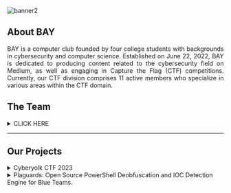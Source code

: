 <p align="center">

![banner2](https://user-images.githubusercontent.com/70703371/190202431-0d290b4a-e26e-41d9-983d-7643280f0712.png)

</p>

## About BAY

<p align="justify">BAY is a computer club founded by four college students with backgrounds in cybersecurity and computer science. Established on June 22, 2022, BAY is dedicated to producing content related to the cybersecurity field on Medium, as well as engaging in Capture the Flag (CTF) competitions. Currently, our CTF division comprises 11 active members who specialize in various areas within the CTF domain.</p>



## The Team

<details>

<summary> CLICK HERE </summary>
<br>  

|THE FOUNDERS|
|:----------------:|  

|NAME|GITHUB ACCOUNT|LINKEDIN PAGE|
|:--:|:------------:|:-----------:|
|Nicolas Saputra Gunawan|[jon-brandy](https://github.com/jon-brandy)|[LinkedIn](https://www.linkedin.com/in/nicsap/)|
|Satya Kusuma|[Q](https://github.com/tkxldk)|[LinkedIn](https://www.linkedin.com/in/satyakusuma/)|
|Rio Ferdinand Vindi Tanius|[RioFerdinand25](https://github.com/RioFerdinand25)|[LinkedIn](https://www.linkedin.com/in/rio-ferdinand-vindi-tanius/)|

|Graphic Design Artist|
|:-------------------:|

|NAME|LINKEDIN PAGE|
|:--:|:-----------:|
|Gede Bramanta Pandya Wisesa| [Linkedin](https://www.linkedin.com/in/gede-bramanta/)|

|BAY - CTF AGENTS|
|:----------------:|  

|USERNAME|STREAM HELD|
|:------:|:---------:|
|[jon-brandy](https://github.com/jon-brandy)|Binary Exploitation - Forensics|
|[Q](https://github.com/tkxldk)|OSINT - Forensics|
|[RioFerdinand25](https://github.com/RioFerdinand25)|Forensics|
|[Antonyous10](https://github.com/Antonyous10)|Cryptography|
|[PlasmaRing](https://github.com/PlasmaRing)|Reverse Engineering - Cryptography|
|[stephanchandra](https://github.com/stephanchandra)|Cryptography|
|[SSV132](https://github.com/SSV132)|Reverse Engineering - Web Exploitation|
|[ArkynGenics](https://github.com/ArkynGenics)|Web Exploitation|
|[ptr173](https://github.com/ptr173)|Reverse Engineering|
|[LawsonSchwantz](https://github.com/LawsonSchwantz)|Reverse Engineering - Cryptography|
|[Matrsixx](https://github.com/Matrsixx)|Web Exploitation|

</details>

----


## Our Projects

<details>

<summary> Cyberyolk CTF 2023 </summary>

## Cyberyolk CTF 2023 (Our First Campus CTF with National Standard Challenges)

<p align="justify">The CTF lab at Cyberyolk is designed with national standards in mind. Each challenge in the lab is crafted by experienced problem creators, ensuring engaging and relevant challenges in today’s cybersecurity landscape. </p>

<p align="justify">This CTF follows a Jeopardy theme, featuring a variety of categories including Binary Exploitation, Cryptography, Computer Forensics, OSINT, Reverse Engineering, and Web Exploitation. With this theme and range of categories, participants have the opportunity to sharpen diverse technical skills in cybersecurity.</p>

<p align="justify">In addition to the exciting competition experience, Cyberyolk also offers attractive incentives for participants. Prizes will be awarded to those who secure positions 1, 2, and 3 as an added motivation to strive harder. Winners will also receive an e-certificate as a prestigious acknowledgment they can add to their portfolio.</p>

#### [Google Sites](https://sites.google.com/view/cyberyolk/home) | [Our LinkedIn Page](https://www.linkedin.com/company/thebayclub/) | [Our Medium Page](https://medium.com/@baycorp22)

|The Creator|CBY Mascot|
|:---------:|:-----------------------:|
|<img src="/profile/assets/img/THE TEAM.png" width="550"> | <img src="/profile/assets/img/data.png" width="500"> |

|Appreciation Post for All the Challenge Author|Lab & Competition Poster|
|:--------------------------------------------:|:----------------------:|
|<img src="/profile/assets/img/linkedin-appreciation.png" width="500"> |<img src="/profile/assets/img/cby-poster.png" width="500">|

|Banner|Scoreboard for Top 10 Users|
|:----:|:-------------------------:|
|<img src="/profile/assets/img/cyberyolk-lab-gsites.png" width="500"> | <img src="/profile/assets/img/SCOREBOARD TOP 10.png" width="560"> |

|Dashboard|Challs Page|
|:-------:|:---------:|
|<img src="/profile/assets/img/DASHBOARD CBY 2023.png" width="500">|<img src="/profile/assets/img/DASHBOARD CHALLS CBY 2023.png" width="500">|

|Awarding Announcement for the Winner|Cyberyolk Poster at BINUS News|
:-----------------------------------:|:----------------------------:|
|<img src="/profile/assets/img/THE CHAMPIONS.png" width="500">|<img src="/profile/assets/img/binus-news.jpg" width="500">|


</details>

<details>

<summary> Plaguards: Open Source PowerShell Deobfuscation and IOC Detection Engine for Blue Teams. </summary>
 
<br>

|Github Page|
|:---------:|
|[Plaguards](https://github.com/Bread-Yolk/plaguards)|

</details>
